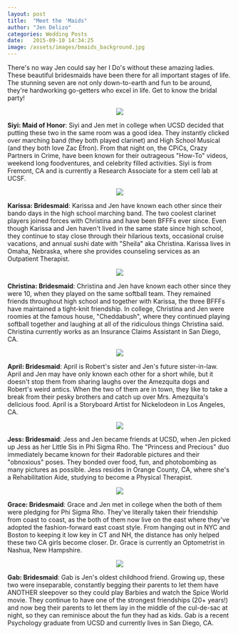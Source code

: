 ```yaml
---
layout: post
title:  "Meet the 'Maids"
author: "Jen Delizo"
categories: Wedding Posts
date:   2015-09-10 14:34:25
image: /assets/images/bmaids_background.jpg
---
```


There's no way Jen could say her I Do's without these amazing ladies. These beautiful bridesmaids have been there for all important stages of life. The stunning seven are not only down-to-earth and fun to be around, they're hardworking go-getters who excel in life. Get to know the bridal party!

<center><img src="/assets/page_images/bridesmaids/Siyi.jpg"></center>

**Siyi: Maid of Honor**: Siyi and Jen met in college when UCSD decided that putting these two in the same room was a good idea. They instantly clicked over marching band (they both played clarinet) and High School Musical (and they both love Zac Efron). From that night on, the CPiCs, Crazy Partners in Crime, have been known for their outrageous "How-To" videos, weekend long foodventures, and celebrity filled activities. Siyi is from Fremont, CA and is currently a Research Associate for a stem cell lab at UCSF.

<center><img src="/assets/page_images/bridesmaids/Karissa.jpg"></center>

**Karissa: Bridesmaid**: Karissa and Jen have known each other since their bando days in the high school marching band. The two coolest clarinet players joined forces with Christina and have been BFFFs ever since. Even though Karissa and Jen haven't lived in the same state since high school, they continue to stay close through their hilarious texts, occasional cruise vacations, and annual sushi date with "Sheila" aka Christina. Karissa lives in Omaha, Nebraska, where she provides counseling services as an Outpatient Therapist.

<center><img src="/assets/page_images/bridesmaids/Christina.jpg"></center>

**Christina: Bridesmaid**: Christina and Jen have known each other since they were 10, when they played on the same softball team. They remained friends throughout high school and together with Karissa, the three BFFFs have maintained a tight-knit friendship. In college, Christina and Jen were roomies at the famous house, "Cheddabush", where they continued playing softball together and laughing at all of the ridiculous things Christina said. Christina currently works as an Insurance Claims Assistant in San Diego, CA.

<center><img src="/assets/page_images/bridesmaids/April.jpg"></center>

**April: Bridesmaid**: April is Robert's sister and Jen's future sister-in-law. April and Jen may have only known each other for a short while, but it doesn't stop them from sharing laughs over the Amezquita dogs and Robert's weird antics. When the two of them are in town, they like to take a break from their pesky brothers and catch up over Mrs. Amezquita's delicious food. April is a Storyboard Artist for Nickelodeon in Los Angeles, CA.

<center><img src="/assets/page_images/bridesmaids/Jess.jpg"></center>

**Jess: Bridesmaid**: Jess and Jen became friends at UCSD, when Jen picked up Jess as her Little Sis in Phi Sigma Rho. The "Princess and Precious" duo immediately became known for their #adorable pictures and their "obnoxious" poses. They bonded over food, fun, and photobombing as many pictures as possible. Jess resides in Orange County, CA, where she's a Rehabilitation Aide, studying to become a Physical Therapist.

<center><img src="/assets/page_images/bridesmaids/Grace.jpg"></center>

**Grace: Bridesmaid**: Grace and Jen met in college when the both of them were pledging for Phi Sigma Rho. They've literally taken their friendship from coast to coast, as the both of them now live on the east where they've adopted the fashion-forward east coast style. From hanging out in NYC and Boston to keeping it low key in CT and NH, the distance has only helped these two CA girls become closer. Dr. Grace is currently an Optometrist in Nashua, New Hampshire.

<center><img src="/assets/page_images/bridesmaids/Gab.jpg"></center>

**Gab: Bridesmaid**: Gab is Jen's oldest childhood friend. Growing up, these two were inseparable, constantly begging their parents to let them have ANOTHER sleepover so they could play Barbies and watch the Spice World movie. They continue to have one of the strongest friendships (20+ years!) and now beg their parents to let them lay in the middle of the cul-de-sac at night, so they can reminisce about the fun they had as kids. Gab is a recent Psychology graduate from UCSD and currently lives in San Diego, CA.
